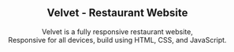 <div align="center">

  <br />
  <br />

  <h2 align="center">Velvet - Restaurant Website</h2>

  Velvet is a fully responsive restaurant website, <br />Responsive for all devices, build using HTML, CSS, and JavaScript.


</div>

<br />

